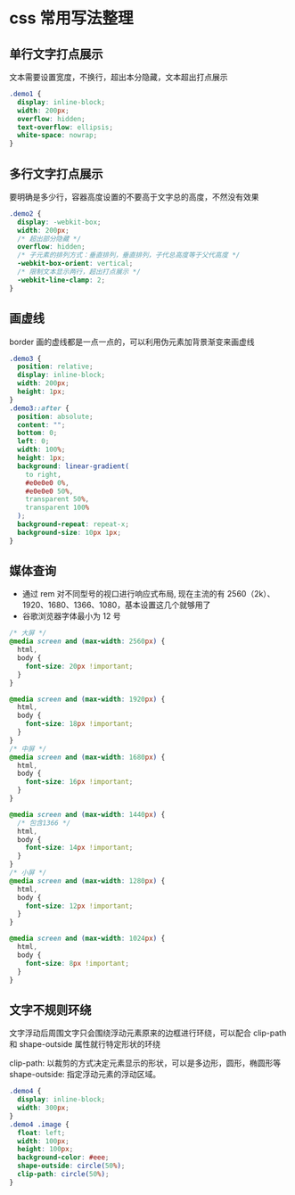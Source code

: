 # css 常用写法整理

## 单行文字打点展示

文本需要设置宽度，不换行，超出本分隐藏，文本超出打点展示

```css
.demo1 {
  display: inline-block;
  width: 200px;
  overflow: hidden;
  text-overflow: ellipsis;
  white-space: nowrap;
}
```

## 多行文字打点展示

要明确是多少行，容器高度设置的不要高于文字总的高度，不然没有效果

```css
.demo2 {
  display: -webkit-box;
  width: 200px;
  /* 超出部分隐藏 */
  overflow: hidden;
  /* 子元素的排列方式：垂直排列，垂直排列，子代总高度等于父代高度 */
  -webkit-box-orient: vertical;
  /* 限制文本显示两行，超出打点展示 */
  -webkit-line-clamp: 2;
}
```

## 画虚线

border 画的虚线都是一点一点的，可以利用伪元素加背景渐变来画虚线

```css
.demo3 {
  position: relative;
  display: inline-block;
  width: 200px;
  height: 1px;
}
.demo3::after {
  position: absolute;
  content: "";
  bottom: 0;
  left: 0;
  width: 100%;
  height: 1px;
  background: linear-gradient(
    to right,
    #e0e0e0 0%,
    #e0e0e0 50%,
    transparent 50%,
    transparent 100%
  );
  background-repeat: repeat-x;
  background-size: 10px 1px;
}
```

## 媒体查询

- 通过 rem 对不同型号的视口进行响应式布局, 现在主流的有 2560（2k）、1920、1680、1366、1080，基本设置这几个就够用了
- 谷歌浏览器字体最小为 12 号

```css
/* 大屏 */
@media screen and (max-width: 2560px) {
  html,
  body {
    font-size: 20px !important;
  }
}

@media screen and (max-width: 1920px) {
  html,
  body {
    font-size: 18px !important;
  }
}
/* 中屏 */
@media screen and (max-width: 1680px) {
  html,
  body {
    font-size: 16px !important;
  }
}

@media screen and (max-width: 1440px) {
  /* 包含1366 */
  html,
  body {
    font-size: 14px !important;
  }
}
/* 小屏 */
@media screen and (max-width: 1280px) {
  html,
  body {
    font-size: 12px !important;
  }
}

@media screen and (max-width: 1024px) {
  html,
  body {
    font-size: 8px !important;
  }
}
```

## 文字不规则环绕

文字浮动后周围文字只会围绕浮动元素原来的边框进行环绕，可以配合 clip-path 和 shape-outside 属性就行特定形状的环绕

clip-path: 以裁剪的方式决定元素显示的形状，可以是多边形，圆形，椭圆形等
shape-outside: 指定浮动元素的浮动区域。

```css
.demo4 {
  display: inline-block;
  width: 300px;
}
.demo4 .image {
  float: left;
  width: 100px;
  height: 100px;
  background-color: #eee;
  shape-outside: circle(50%);
  clip-path: circle(50%);
}
```
